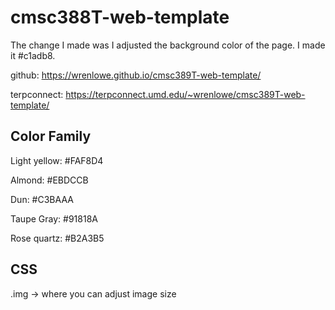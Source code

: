 # cmsc388T-web-template
The change I made was I adjusted the background color of the page. I made it #c1adb8.

github: https://wrenlowe.github.io/cmsc389T-web-template/

terpconnect: https://terpconnect.umd.edu/~wrenlowe/cmsc389T-web-template/

## Color Family
Light yellow: #FAF8D4

Almond: #EBDCCB

Dun: #C3BAAA

Taupe Gray: #91818A

Rose quartz: #B2A3B5

## CSS
.img -> where you can adjust image size
